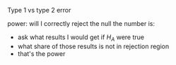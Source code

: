Type 1 vs type 2 error

power: will I correctly reject the null
the number is: 
- ask what results I would get if $H_A$ were true
- what share of those results is not in rejection region
- that's the power